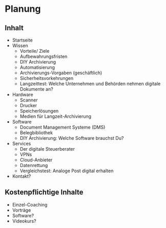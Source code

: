 # Planung

## Inhalt

* Startseite
* Wissen
  * Vorteile/ Ziele
  * Aufbewahrungsfristen
  * DIY Archivierung
  * Automatisierung
  * Archivierungs-Vorgaben (geschäftlich)
  * Sicherheitsvorkehrungen
  * Langzeittest: Welche Unternehmen und Behörden nehmen digitale Dokumente an?
* Hardware
  * Scanner
  * Drucker
  * Speicherlösungen
  * Medien für Langzeit-Archivierung
* Software
  * Document Management Systeme (DMS)
  * Belegbibliothek
  * DIY Archivierung: Welche Software brauchst Du?
* Services
  * Der digitale Steuerberater
  * VPNs
  * Cloud-Anbieter
  * Datenrettung
  * Vergleichstest: Analoge Post digital erhalten
* Kontakt?

## Kostenpflichtige Inhalte

* Einzel-Coaching
* Vorträge
* Software?
* Videokurs?

